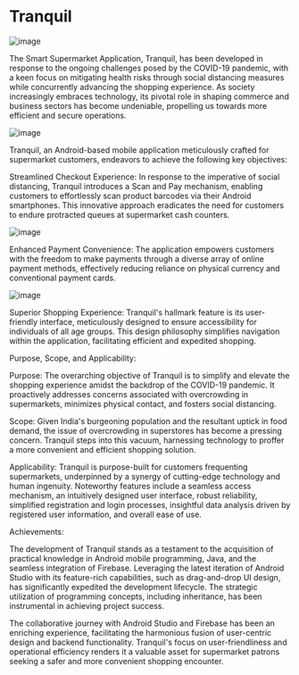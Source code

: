 # Tranquil

![image](https://github.com/rickashewilliams19/Tranquil/assets/88403017/332bd2a2-666b-4af4-836e-49ada7cb9d72)

The Smart Supermarket Application, Tranquil, has been developed in response to the ongoing challenges posed by the COVID-19 pandemic, with a keen focus on mitigating health risks through social distancing measures while concurrently advancing the shopping experience. As society increasingly embraces technology, its pivotal role in shaping commerce and business sectors has become undeniable, propelling us towards more efficient and secure operations.

![image](https://github.com/rickashewilliams19/Tranquil/assets/88403017/f648bff8-8f81-42c3-85e3-c0a20f015c58)

Tranquil, an Android-based mobile application meticulously crafted for supermarket customers, endeavors to achieve the following key objectives:

Streamlined Checkout Experience: In response to the imperative of social distancing, Tranquil introduces a Scan and Pay mechanism, enabling customers to effortlessly scan product barcodes via their Android smartphones. This innovative approach eradicates the need for customers to endure protracted queues at supermarket cash counters.

![image](https://github.com/rickashewilliams19/Tranquil/assets/88403017/ebd4e53d-5b85-4d16-9495-18662dc06d84)

Enhanced Payment Convenience: The application empowers customers with the freedom to make payments through a diverse array of online payment methods, effectively reducing reliance on physical currency and conventional payment cards.

![image](https://github.com/rickashewilliams19/Tranquil/assets/88403017/f6b390b9-c169-4f3d-9932-cfd52156c87f)

Superior Shopping Experience: Tranquil's hallmark feature is its user-friendly interface, meticulously designed to ensure accessibility for individuals of all age groups. This design philosophy simplifies navigation within the application, facilitating efficient and expedited shopping.

Purpose, Scope, and Applicability:

Purpose: The overarching objective of Tranquil is to simplify and elevate the shopping experience amidst the backdrop of the COVID-19 pandemic. It proactively addresses concerns associated with overcrowding in supermarkets, minimizes physical contact, and fosters social distancing.

Scope: Given India's burgeoning population and the resultant uptick in food demand, the issue of overcrowding in superstores has become a pressing concern. Tranquil steps into this vacuum, harnessing technology to proffer a more convenient and efficient shopping solution.

Applicability: Tranquil is purpose-built for customers frequenting supermarkets, underpinned by a synergy of cutting-edge technology and human ingenuity. Noteworthy features include a seamless access mechanism, an intuitively designed user interface, robust reliability, simplified registration and login processes, insightful data analysis driven by registered user information, and overall ease of use.

Achievements:

The development of Tranquil stands as a testament to the acquisition of practical knowledge in Android mobile programming, Java, and the seamless integration of Firebase. Leveraging the latest iteration of Android Studio with its feature-rich capabilities, such as drag-and-drop UI design, has significantly expedited the development lifecycle. The strategic utilization of programming concepts, including inheritance, has been instrumental in achieving project success.

The collaborative journey with Android Studio and Firebase has been an enriching experience, facilitating the harmonious fusion of user-centric design and backend functionality. Tranquil's focus on user-friendliness and operational efficiency renders it a valuable asset for supermarket patrons seeking a safer and more convenient shopping encounter.
